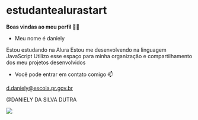 # estudantealurastart
 **Boas vindas ao meu perfil 💙💙**

- Meu nome é daniely

 Estou estudando na Alura
 Estou me desenvolvendo na linguagem JavaScript
 Utilizo esse espaço para minha organização e compartilhamento dos meu projetos desenvolvidos

- Você pode entrar em contato comigo 📫

d.daniely@escola.pr.gov.br

@DANIELY DA SILVA DUTRA

![](https://www.google.com/url?sa=i&url=https%3A%2F%2Ftenor.com%2Fsearch%2Fanimados-gifs&psig=AOvVaw05RhsgZcG8NUglMBrYpwNv&ust=1723816465120000&source=images&cd=vfe&opi=89978449&ved=0CBMQjRxqFwoTCMDB7_KS94cDFQAAAAAdAAAAABAE)
